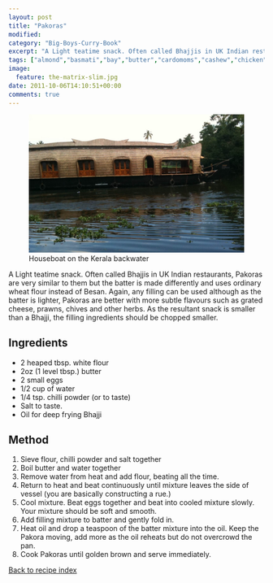 ```yaml
---
layout: post
title: "Pakoras"
modified:
category: "Big-Boys-Curry-Book"
excerpt: "A Light teatime snack. Often called Bhajjis in UK Indian restaurants, Pakoras are very similar"
tags: ["almond","basmati","bay","butter","cardomoms","cashew","chicken","cinnamon","cloves","cumin","ghee","lamb","mace","nuts","pepper","rice","saffron","turmeric"]
image:
  feature: the-matrix-slim.jpg
date: 2011-10-06T14:10:51+00:00
comments: true
---
```


<figure>
	<a href="/images/bbcb/mob1000.jpg" alt="Houseboat - Kerala" title="Houseboat - Kerala &#169; Ashley Kitson 12/09/2011"><img src="/images/bbcb/mob1000.jpg"/></a>
	<figcaption>Houseboat on the Kerala backwater</figcaption>
</figure>

A Light teatime snack. Often called Bhajjis in UK Indian restaurants, Pakoras are very similar to them but the batter is made differently and uses ordinary wheat flour instead of Besan. Again, any filling can be used although as the batter is lighter, Pakoras are better with more subtle flavours such as grated cheese, prawns, chives and other herbs. As the resultant snack is smaller than a Bhajji, the filling ingredients should be chopped smaller.
        
## Ingredients
        
<ul><li>2 heaped tbsp. white flour</li><li>2oz (1 level tbsp.) butter</li><li>2 small eggs</li><li>1/2 cup of water</li><li>1/4 tsp. chilli powder (or to taste)</li><li>Salt to taste.</li><li>Oil for deep frying Bhajji</li></ul>
        
## Method

<ol><li>Sieve flour, chilli powder and salt together</li><li>Boil butter and water together</li><li>Remove water from heat and add flour, beating all the time.</li><li>Return to heat and beat continuously until mixture leaves the side of vessel (you are  basically constructing a rue.)</li><li>Cool mixture. Beat eggs together and beat into cooled mixture slowly. Your mixture  should be soft and smooth.</li><li>Add filling mixture to batter and gently fold in.</li><li>Heat oil and drop a teaspoon of the batter mixture into the oil. Keep the Pakora  moving, add more as the oil reheats but do not overcrowd the pan.</li><li>Cook Pakoras until golden brown and serve immediately.</li></ol>   

<a href="/bbcb">Back to recipe index</a>      